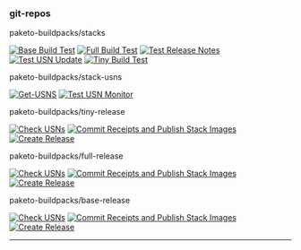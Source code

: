 ### git-repos

paketo-buildpacks/stacks

[![Base Build Test](https://github.com/paketo-buildpacks/stacks/workflows/Base%20Build%20Test/badge.svg)](https://github.com/paketo-buildpacks/stacks/actions?query=workflow:"Base%20Build%20Test") [![Full Build Test](https://github.com/paketo-buildpacks/stacks/workflows/Full%20Build%20Test/badge.svg)](https://github.com/paketo-buildpacks/stacks/actions?query=workflow:"Full%20Build%20Test") [![Test Release Notes](https://github.com/paketo-buildpacks/stacks/workflows/Test%20Release%20Notes/badge.svg)](https://github.com/paketo-buildpacks/stacks/actions?query=workflow:"Test%20Release%20Notes") [![Test USN Update](https://github.com/paketo-buildpacks/stacks/workflows/Test%20USN%20Update/badge.svg)](https://github.com/paketo-buildpacks/stacks/actions?query=workflow:"Test%20USN%20Update") [![Tiny Build Test](https://github.com/paketo-buildpacks/stacks/workflows/Tiny%20Build%20Test/badge.svg)](https://github.com/paketo-buildpacks/stacks/actions?query=workflow:"Tiny%20Build%20Test") 

paketo-buildpacks/stack-usns

[![Get-USNS](https://github.com/paketo-buildpacks/stack-usns/workflows/Get-USNS/badge.svg)](https://github.com/paketo-buildpacks/stack-usns/actions?query=workflow:"Get-USNS") [![Test USN Monitor](https://github.com/paketo-buildpacks/stack-usns/workflows/Test%20USN%20Monitor/badge.svg)](https://github.com/paketo-buildpacks/stack-usns/actions?query=workflow:"Test%20USN%20Monitor") 

paketo-buildpacks/tiny-release

[![Check USNs](https://github.com/paketo-buildpacks/tiny-release/workflows/Check%20USNs/badge.svg)](https://github.com/paketo-buildpacks/tiny-release/actions?query=workflow:"Check%20USNs") [![Commit Receipts and Publish Stack Images](https://github.com/paketo-buildpacks/tiny-release/workflows/Commit%20Receipts%20and%20Publish%20Stack%20Images/badge.svg)](https://github.com/paketo-buildpacks/tiny-release/actions?query=workflow:"Commit%20Receipts%20and%20Publish%20Stack%20Images") [![Create Release](https://github.com/paketo-buildpacks/tiny-release/workflows/Create%20Release/badge.svg)](https://github.com/paketo-buildpacks/tiny-release/actions?query=workflow:"Create%20Release") 

paketo-buildpacks/full-release

[![Check USNs](https://github.com/paketo-buildpacks/full-release/workflows/Check%20USNs/badge.svg)](https://github.com/paketo-buildpacks/full-release/actions?query=workflow:"Check%20USNs") [![Commit Receipts and Publish Stack Images](https://github.com/paketo-buildpacks/full-release/workflows/Commit%20Receipts%20and%20Publish%20Stack%20Images/badge.svg)](https://github.com/paketo-buildpacks/full-release/actions?query=workflow:"Commit%20Receipts%20and%20Publish%20Stack%20Images") [![Create Release](https://github.com/paketo-buildpacks/full-release/workflows/Create%20Release/badge.svg)](https://github.com/paketo-buildpacks/full-release/actions?query=workflow:"Create%20Release") 

paketo-buildpacks/base-release

[![Check USNs](https://github.com/paketo-buildpacks/base-release/workflows/Check%20USNs/badge.svg)](https://github.com/paketo-buildpacks/base-release/actions?query=workflow:"Check%20USNs") [![Commit Receipts and Publish Stack Images](https://github.com/paketo-buildpacks/base-release/workflows/Commit%20Receipts%20and%20Publish%20Stack%20Images/badge.svg)](https://github.com/paketo-buildpacks/base-release/actions?query=workflow:"Commit%20Receipts%20and%20Publish%20Stack%20Images") [![Create Release](https://github.com/paketo-buildpacks/base-release/workflows/Create%20Release/badge.svg)](https://github.com/paketo-buildpacks/base-release/actions?query=workflow:"Create%20Release") 

---


